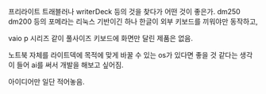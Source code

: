 프리라이트 트래블러나 writerDeck 등의 것을 찾다가 어떤 것이 좋은가.
dm250 dm200 등의 포메라는 리눅스 기반이긴 하나 한글이 외부 키보드를 끼워야만 동작하고,

vaio p 시리즈 같이 풀사이즈 키보드에 화면만 달린 제품은 없음.

노트북 자체를 라이트덱에 목적에 맞게 바꿀 수 있는 os가 있다면 좋을 것 같다는 생각이 들어 ai를 써서 개발을 해보고 싶어짐.

아이디어만 일단 적어놓음.
